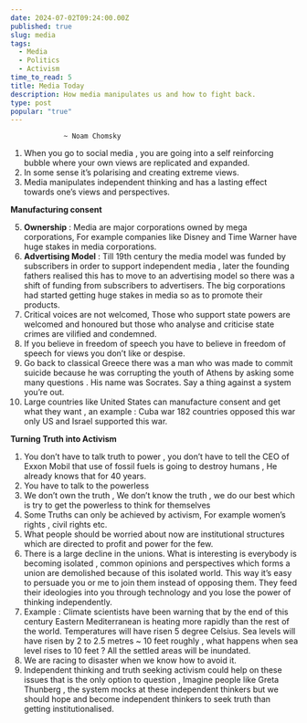```yaml
---
date: 2024-07-02T09:24:00.00Z
published: true
slug: media
tags:
  - Media
  - Politics
  - Activism
time_to_read: 5
title: Media Today
description: How media manipulates us and how to fight back.
type: post
popular: "true"
---
```



                 ~ Noam Chomsky

1. When you go to social media , you are going into a self reinforcing bubble where your own views are replicated and expanded.
2. In some sense it’s polarising and creating extreme views.
3. Media manipulates independent thinking and has a lasting effect towards one’s views and perspectives.

**Manufacturing consent**

5. **Ownership** : Media are major corporations owned by mega corporations, For example companies like Disney and Time Warner have huge stakes in media corporations.
6. **Advertising Model** : Till 19th century the media model was funded by subscribers in order to support independent media , later the founding fathers realised this has to move to an advertising model so there was a shift of funding from subscribers to advertisers. The big corporations had started getting huge stakes in media so as to promote their products.
7. Critical voices are not welcomed, Those who support state powers are welcomed and honoured but those who analyse and criticise state crimes are vilified and condemned.
8. If you believe in freedom of speech you have to believe in freedom of speech for views you don’t like or despise.
9. Go back to classical Greece there was a man who was made to commit suicide because he was corrupting the youth of Athens by asking some many questions . His name was Socrates. Say a thing against a system you’re out.
10. Large countries like United States can manufacture consent and get what they want , an example : Cuba war 182 countries opposed this war only US and Israel supported this war.

**Turning Truth into Activism**

1. You don’t have to talk truth to power , you don’t have to tell the CEO of Exxon Mobil that use of fossil fuels is going to destroy humans , He already knows that for 40 years.
2. You have to talk to the powerless
3. We don’t own the truth , We don’t know the truth , we do our best which is try to get the powerless to think for themselves
4. Some Truths can only be achieved by activism, For example women’s rights , civil rights etc.
5. What people should be worried about now are institutional structures which are directed to profit and power for the few.
6. There is a large decline in the unions. What is interesting is everybody is becoming isolated , common opinions and perspectives which forms a union are demolished because of this isolated world. This way it’s easy to persuade you or me to join them instead of opposing them. They feed their ideologies into you through technology and you lose the power of thinking independently.
7. Example : Climate scientists have been warning that by the end of this century Eastern Mediterranean is heating more rapidly than the rest of the world. Temperatures will have risen 5 degree Celsius. Sea levels will have risen by 2 to 2.5 metres ~ 10 feet roughly , what happens when sea level rises to 10 feet ? All the settled areas will be inundated.
8. We are racing to disaster when we know how to avoid it.
9. Independent thinking and truth seeking activism could help on these issues that is the only option to question , Imagine people like Greta Thunberg , the system mocks at these independent thinkers but we should hope and become independent thinkers to seek truth than getting institutionalised.